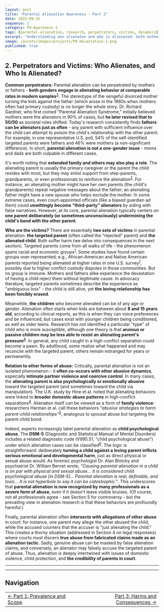```yaml
---
layout: post
title: "Parental Alienation Awareness - Part 2"
date: 2025-09-25
sequence: 2
category: PA-Awareness-1
tags: [parental-alienation, research, perpetrators, victims, dynamics]
excerpt: "Understanding who alienates and who is alienated: both mothers and fathers can be perpetrators or victims of parental alienation."
image: /assets/images/projects/PA-devastation-1.png
published: true
---
```

## 2. Perpetrators and Victims: Who Alienates, and Who Is Alienated?

**Common perpetrators:** Parental alienation can be perpetrated by mothers or fathers - **both genders engage in alienating behavior at comparable rates in modern samples**<sup id="ref-source-1_3_1_13_219_227"><a href="/projects/PA-Awareness-1/2025/09/25/parental-alienation-awareness-references/#ref-target-1_3_1_13_219_227">3</a></sup>. The stereotype of the vengeful divorced mother turning the kids against the father (which arose in the 1980s when mothers often had primary custody) is no longer the whole story. Dr. Richard Gardner, who first coined "Parental Alienation Syndrome," initially believed mothers were the alienators in 90% of cases, but **he later revised that to 50/50** as societal roles shifted. Today's research consistently finds **fathers can be alienators just as often** - any parent with sufficient influence over the child can attempt to poison the child's relationship with the other parent. For example, in one representative U.S. poll, 54% of the self-identified targeted parents were fathers and 46% were mothers (a non-significant difference)<a id="ref-source-1_3_2_13_219_227"></a>. In short, **parental alienation is not a one-gender issue** - moms and dads are both culpable in different cases.

It's worth noting that **extended family and others may also play a role**. The alienating parent is usually the primary caregiver or the parent the child resides with most, but they may enlist support from step-parents, grandparents, or even professionals to reinforce the alienation<sup id="ref-source-1_2_1_8_43_51"><a href="/projects/PA-Awareness-1/2025/09/25/parental-alienation-awareness-references/#ref-target-1_2_1_8_43_51">2</a></sup>. For instance, an alienating mother might have her own parents (the child's grandparents) repeat negative messages about the father; an alienating father might have a new spouse who helps exclude the mother. In some extreme cases, even court-appointed officials (like a biased guardian ad litem) could **unwittingly become "third-party" alienators**<a id="ref-source-1_2_2_8_43_51"></a> by siding with false narratives. However, at its core, parental alienation typically centers on **one parent deliberately (or sometimes unconsciously) undermining the child's bond with the other parent**.

**Who are the victims?** There are essentially **two sets of victims** in parental alienation: **the targeted parent** (often called the "rejected" parent) and **the alienated child**. Both suffer harm (we delve into consequences in the next section). Targeted parents come from all walks of life - the phenomenon spans racial and economic groups<sup id="ref-source-1_1_1_2_25_33"><a href="/projects/PA-Awareness-1/2025/09/25/parental-alienation-awareness-references/#ref-target-1_1_1_2_25_33">1</a></sup>. Some studies have found certain groups over-represented; e.g., African-American and Native American parents reported being alienated at higher rates in one U.S. survey<sup id="ref-source-1_1_1_4_362_370"><a href="/projects/PA-Awareness-1/2025/09/25/parental-alienation-awareness-references/#ref-target-1_1_1_4_362_370">1</a></sup>, possibly due to higher conflict custody disputes in those communities. But no group is immune. Mothers and fathers alike experience the devastation of having a child reject them without legitimate cause. In advocacy literature, targeted parents sometimes describe the experience as "ambiguous loss" - the child is still alive, yet **the loving relationship has been forcibly erased**.

Meanwhile, **the children** who become alienated can be of any age or gender. Alienation often starts when kids are between about **8 and 15 years old**, according to clinical reports, as this is when they can voice preferences and be influenced, but cases exist with younger children being conditioned, as well as older teens. Research has not identified a particular "type" of child who is more susceptible, although one theory is that **anxious or passive children may be less able to resist an alienating parent's pressure**<sup id="ref-source-1_9_0_18_239_247"><a href="/projects/PA-Awareness-1/2025/09/25/parental-alienation-awareness-references/#ref-target-1_9_0_18_239_247">8</a></sup>. In general, any child caught in a high-conflict separation could become a pawn. By adulthood, some realize what happened and may reconcile with the targeted parent; others remain estranged for years or permanently.

**Relation to other forms of abuse:** Critically, parental alienation is not an isolated phenomenon - it **often co-occurs with other abusive dynamics**, especially **intimate partner violence and coercive control**. In many cases, the **alienating parent is also psychologically or emotionally abusive** toward the targeted parent (and sometimes toward the child via manipulation). The U.K. study by Hine et al. noted that alienating behaviors were linked to **broader domestic abuse patterns** in high-conflict separations<sup id="ref-source-1_4_0_11_155_163"><a href="/projects/PA-Awareness-1/2025/09/25/parental-alienation-awareness-references/#ref-target-1_4_0_11_155_163">4</a></sup>. Alienation itself can be viewed as a form of **family violence**: researchers Harman et al. call these behaviors *"abusive strategies to harm parent-child relationships"*<sup id="ref-source-1_3_1_9_1379_1388"><a href="/projects/PA-Awareness-1/2025/09/25/parental-alienation-awareness-references/#ref-target-1_3_1_9_1379_1388">3</a></sup>, analogous to spousal abuse but targeting the parent-child bond.

Indeed, experts increasingly label parental alienation as **child psychological abuse**. The **DSM-5** (Diagnostic and Statistical Manual of Mental Disorders) includes a related diagnostic code (V995.51, "child psychological abuse") under which alienation cases can be classified<sup id="ref-source-1_6_0_5_277_283"><a href="/projects/PA-Awareness-1/2025/09/25/parental-alienation-awareness-references/#ref-target-1_6_0_5_277_283">6</a></sup>. The logic is straightforward: deliberately **turning a child against a loving parent inflicts serious emotional and developmental harm**, just as direct physical or sexual abuse would. As forensic psychologist Dr. Alan Blotcky and psychiatrist Dr. William Bernet wrote, *"Causing parental alienation in a child is on par with physical and sexual abuse... It is considered child psychological abuse [in DSM-5]... Parental alienation is real, definable, and toxic... It is not hyperbole to say it can be catastrophic."*<a id="ref-source-1_6_0_5_275_283"></a>. This underscores that **parental alienation is now recognized by many professionals as a severe form of abuse**, even if it doesn't leave visible bruises. (Of course, not all professionals agree - see Section 5 for controversy - but the prevailing view in alienation research is that these behaviors are profoundly harmful.)

Finally, parental alienation often **intersects with allegations of other abuse** in court: for instance, one parent may allege the other abused the child, while the accused counters that the accuser is "just alienating the child." This creates a thorny situation (addressed in Section 4 on legal responses) where courts must discern **true abuse from fabricated claims made as an alienation tactic**. Sadly, genuine abuse can be masked by false alienation claims, and conversely, an alienator may falsely accuse the targeted parent of abuse. Thus, alienation is deeply intertwined with issues of domestic violence, child protection, and **the credibility of parents in court**.

---

---

## Navigation

<table style="width: 100%; table-layout: fixed;">
<tr>
<td style="width: 50%; text-align: left;"><a href="/projects/PA-Awareness-1/2025/09/25/parental-alienation-awareness-part-1/">← Part 1: Prevalence and Scope</a></td>
<td style="width: 50%; text-align: right;"><a href="/projects/PA-Awareness-1/2025/09/25/parental-alienation-awareness-part-3/">Part 3: Harms and Consequences →</a></td>
</tr>
</table>
